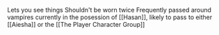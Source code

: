 Lets you see things
Shouldn't be worn twice
Frequently passed around vampires
currently in the posession of [[Hasan]], likely to pass to either [[Aiesha]] or the [[The Player Character Group]]
